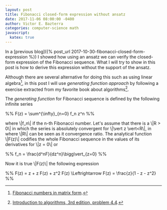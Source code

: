```yaml
---
layout: post
title: Fibonacci closed-form expression without ansatz
date: 2017-11-06 08:00:00 -0400
author: Victor E. Bazterra
categories: computer-science math
javascript:
  katex: true
---
```


In a [previous blog]({% post_url 2017-10-30-fibonacci-closed-form-expression %}) I showed
how using an ansatz we can verify the closed-form expression of the Fibonacci sequence. What I will try to show in this post is how to derive this expression without the support of the ansatz.

Although there are several alternative for doing this such as using linear algebra[^1], in this post I will use *generating function approach* by following a exercise extracted from my favorite book about algorithms[^2].

The *generating function* for Fibonacci sequence is defined by the following infinite series

<p>%%
F(z) = \sum^{\infty}_{n=0} f_n z^n
%%</p>

where \\|f_n\\| if the n-th Fibonacci number. Let's assume that there is a \\|R > 0\\| in which the series is absolutely convergent for \\|\vert z \vert<R\\|, in where \\|R\\| can be seen as it convergence ratio. The analytical function \\|F(z)\\| codifies the whole Fibonacci sequence in the values of its derivatives for \\|z = 0\\| or

<p>%%
f_n = \frac{d^nF}{dz^n}\bigg\vert_{z=0}
%%</p>

Now it is true \\|F(z)\\| the following expression

<p>%%
F(z) = z + z F(z) + z^2 F(z) \Leftrightarrow F(z) = \frac{z}{1 - z - z^2}
%%</p>

[^1]: [Fibonacci numbers in matrix form](https://en.wikipedia.org/wiki/Fibonacci_number#Matrix_form).

[^2]: [Introduction to algorithms, 3rd edition, problem 4.4](https://mitpress.mit.edu/books/introduction-algorithms).
